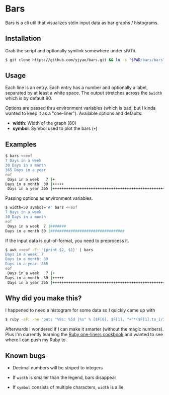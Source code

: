 # Bars

Bars is a cli util that visualizes stdin input data as bar graphs / histograms.

## Installation

Grab the script and optionally symlink somewhere under `$PATH`.

```sh
$ git clone https://github.com/yjyao/bars.git && ln -s "$PWD/bars/bars" ~/.local/bin/bars
```

## Usage

Each line is an entry. Each entry has a number and optionally a label, separated by at least a white space. The output stretches across the `$width` which is by default 80.

Options are passed thru environment variables (which is bad, but I kinda wanted to keep it as a "one-liner"). Available options and defaults:
- **width**: Width of the graph (80)
- **symbol**: Symbol used to plot the bars (`+`)

## Examples

```sh
$ bars <<eof
7 Days in a week
30 Days in a month
365 Days in a year
eof
 Days in a week   7 |+
Days in a month  30 |+++++
 Days in a year 365 |++++++++++++++++++++++++++++++++++++++++++++++++++++++++++++++
```

Passing options as environment variables.

```sh
$ width=50 symbol='#' bars <<eof
7 Days in a week
30 Days in a month
eof
 Days in a week  7 |#######
Days in a month 30 |#################################
```

If the input data is out-of-format, you need to preprocess it.

```sh
$ awk <<eof -F: '{print $2, $1}' | bars
Days in a week: 7
Days in a month: 30
Days in a year: 365
eof
 Days in a week   7 |+
Days in a month  30 |+++++
 Days in a year 365 |++++++++++++++++++++++++++++++++++++++++++++++++++++++++++++++
```

## Why did you make this?

I happened to need a histogram for some data so I quickly came up with

```sh
$ ruby -aF: -ne 'puts "%9s: %5d |%s" % [$F[0], $F[1], "+"*($F[1].to_i/350)]' < datafile
```

Afterwards I wondered if I can make it smarter (without the magic numbers). Plus I'm currently learning the [Ruby one-liners cookbook](https://github.com/learnbyexample/learn_ruby_oneliners) and wanted to see where I can push my Ruby to.

## Known bugs

- Decimal numbers will be striped to integers

- If `width` is smaller than the legend, bars disappear

- If `symbol` consists of multiple characters, `width` is a lie
